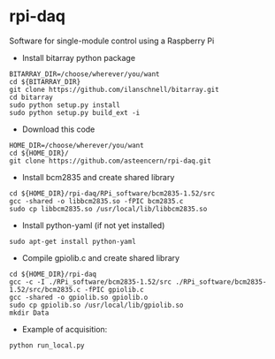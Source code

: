 # rpi-daq
Software for single-module control using a Raspberry Pi

 * Install bitarray python package
 ```
 BITARRAY_DIR=/choose/wherever/you/want
 cd ${BITARRAY_DIR}
 git clone https://github.com/ilanschnell/bitarray.git
 cd bitarray
 sudo python setup.py install
 sudo python setup.py build_ext -i
 ```

 * Download this code
 ```
 HOME_DIR=/choose/wherever/you/want
 cd ${HOME_DIR}/
 git clone https://github.com/asteencern/rpi-daq.git
 ```

 * Install bcm2835 and create shared library
```
cd ${HOME_DIR}/rpi-daq/RPi_software/bcm2835-1.52/src
gcc -shared -o libbcm2835.so -fPIC bcm2835.c
sudo cp libbcm2835.so /usr/local/lib/libbcm2835.so
```

* Install python-yaml (if not yet installed)
```
sudo apt-get install python-yaml
```  

* Compile gpiolib.c and create shared library
```
cd ${HOME_DIR}/rpi-daq
gcc -c -I ./RPi_software/bcm2835-1.52/src ./RPi_software/bcm2835-1.52/src/bcm2835.c -fPIC gpiolib.c
gcc -shared -o gpiolib.so gpiolib.o
sudo cp gpiolib.so /usr/local/lib/gpiolib.so
mkdir Data
```  

* Example of acquisition:
```
python run_local.py
```
